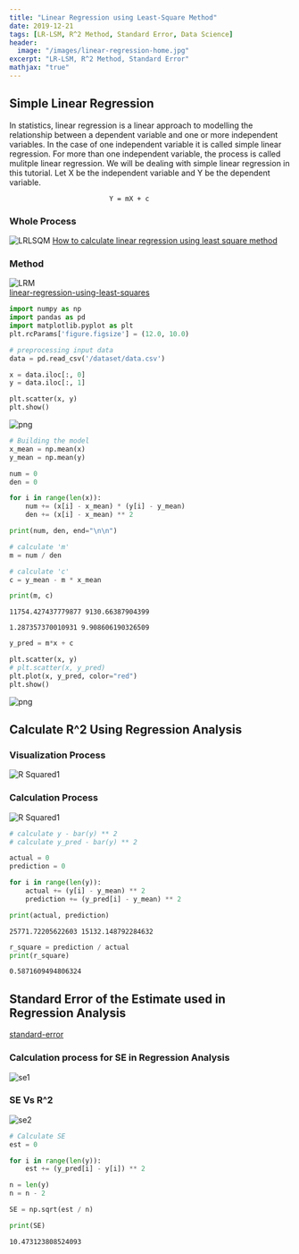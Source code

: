 ```yaml
---
title: "Linear Regression using Least-Square Method"
date: 2019-12-21
tags: [LR-LSM, R^2 Method, Standard Error, Data Science]
header:
  image: "/images/linear-regression-home.jpg"
excerpt: "LR-LSM, R^2 Method, Standard Error"
mathjax: "true"
---
```

## Simple Linear Regression 
In statistics, linear regression is a linear approach to modelling the relationship between a dependent variable and one or more independent variables. In the case of one independent variable it is called simple linear regression. For more than one independent variable, the process is called mulitple linear regression. We will be dealing with simple linear regression in this tutorial.
Let X be the independent variable and Y be the dependent variable.
    
                             Y = mX + c
             
### Whole Process  
![LRLSQM](/images/linear-regression-using-least-square-method.png)
[How to calculate linear regression using least square method
](https://youtu.be/JvS2triCgOY?list=PLF596A4043DBEAE9C)  

### Method  
![LRM](/images/linear-regression-method.png)  
[linear-regression-using-least-squares](https://towardsdatascience.com/linear-regression-using-least-squares-a4c3456e8570)  




```python
import numpy as np
import pandas as pd
import matplotlib.pyplot as plt
plt.rcParams['figure.figsize'] = (12.0, 10.0)
```


```python
# preprocessing input data
data = pd.read_csv('/dataset/data.csv')

x = data.iloc[:, 0]
y = data.iloc[:, 1]

plt.scatter(x, y)
plt.show()
```


![png](/images/output_4_0.png)



```python
# Building the model
x_mean = np.mean(x)
y_mean = np.mean(y)

num = 0
den = 0

for i in range(len(x)):
    num += (x[i] - x_mean) * (y[i] - y_mean)
    den += (x[i] - x_mean) ** 2

print(num, den, end="\n\n")

# calculate 'm'
m = num / den

# calculate 'c'
c = y_mean - m * x_mean

print(m, c)
```

    11754.427437779877 9130.66387904399
    
    1.287357370010931 9.908606190326509



```python
y_pred = m*x + c

plt.scatter(x, y)
# plt.scatter(x, y_pred)
plt.plot(x, y_pred, color="red")
plt.show()
```


![png](/images/output_6_0.png)


## Calculate R^2 Using Regression Analysis

### Visualization Process
![R Squared1](/images/r-square-method1.png)

### Calculation Process
![R Squared1](/images/r-square-method2.png)


```python
# calculate y - bar(y) ** 2
# calculate y_pred - bar(y) ** 2

actual = 0
prediction = 0

for i in range(len(y)):
    actual += (y[i] - y_mean) ** 2
    prediction += (y_pred[i] - y_mean) ** 2

print(actual, prediction)
```

    25771.72205622603 15132.148792284632



```python
r_square = prediction / actual
print(r_square)
```

    0.5871609494806324


## Standard Error of the Estimate used in Regression Analysis 
[standard-error](https://blog.minitab.com/blog/adventures-in-statistics-2/regression-analysis-how-to-interpret-s-the-standard-error-of-the-regression)

### Calculation process for SE in Regression Analysis
![se1](/images/standard-error1.png)

### SE Vs R^2
![se2](/images/standard-error2.png)


```python
# Calculate SE
est = 0

for i in range(len(y)):
    est += (y_pred[i] - y[i]) ** 2

n = len(y)
n = n - 2

SE = np.sqrt(est / n)

print(SE)
```

    10.473123808524093

